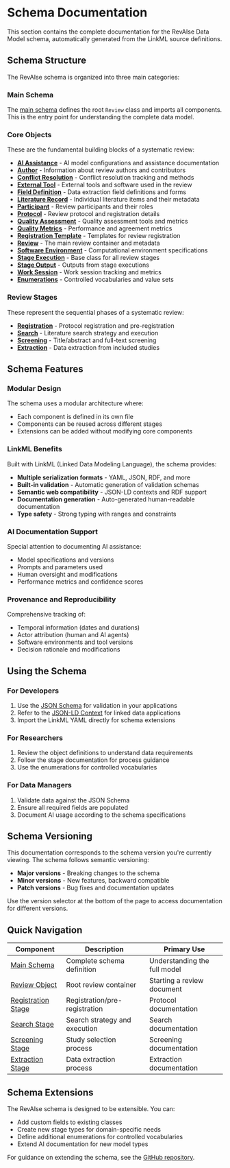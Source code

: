 # Schema Documentation

This section contains the complete documentation for the RevAIse Data Model schema, automatically generated from the LinkML source definitions.

## Schema Structure

The RevAIse schema is organized into three main categories:

### Main Schema
The [main schema](main/) defines the root `Review` class and imports all components. This is the entry point for understanding the complete data model.

### Core Objects
These are the fundamental building blocks of a systematic review:

- **[AI Assistance](objects/ai_assistance/)** - AI model configurations and assistance documentation
- **[Author](objects/author/)** - Information about review authors and contributors
- **[Conflict Resolution](objects/conflict_resolution/)** - Conflict resolution tracking and methods
- **[External Tool](objects/external_tool/)** - External tools and software used in the review
- **[Field Definition](objects/field_definition/)** - Data extraction field definitions and forms
- **[Literature Record](objects/literature_record/)** - Individual literature items and their metadata
- **[Participant](objects/participant/)** - Review participants and their roles
- **[Protocol](objects/protocol/)** - Review protocol and registration details
- **[Quality Assessment](objects/quality_assessment/)** - Quality assessment tools and metrics
- **[Quality Metrics](objects/quality_metrics/)** - Performance and agreement metrics
- **[Registration Template](objects/registration_template/)** - Templates for review registration
- **[Review](objects/review/)** - The main review container and metadata
- **[Software Environment](objects/software_env/)** - Computational environment specifications
- **[Stage Execution](objects/stage_execution/)** - Base class for all review stages
- **[Stage Output](objects/stage_output/)** - Outputs from stage executions
- **[Work Session](objects/work_session/)** - Work session tracking and metrics
- **[Enumerations](objects/enums/)** - Controlled vocabularies and value sets

### Review Stages
These represent the sequential phases of a systematic review:

- **[Registration](stages/registration/)** - Protocol registration and pre-registration
- **[Search](stages/search/)** - Literature search strategy and execution
- **[Screening](stages/screening/)** - Title/abstract and full-text screening
- **[Extraction](stages/extraction/)** - Data extraction from included studies

## Schema Features

### Modular Design
The schema uses a modular architecture where:
- Each component is defined in its own file
- Components can be reused across different stages
- Extensions can be added without modifying core components

### LinkML Benefits
Built with LinkML (Linked Data Modeling Language), the schema provides:
- **Multiple serialization formats** - YAML, JSON, RDF, and more
- **Built-in validation** - Automatic generation of validation schemas
- **Semantic web compatibility** - JSON-LD contexts and RDF support
- **Documentation generation** - Auto-generated human-readable documentation
- **Type safety** - Strong typing with ranges and constraints

### AI Documentation Support
Special attention to documenting AI assistance:
- Model specifications and versions
- Prompts and parameters used
- Human oversight and modifications
- Performance metrics and confidence scores

### Provenance and Reproducibility
Comprehensive tracking of:
- Temporal information (dates and durations)
- Actor attribution (human and AI agents)
- Software environments and tool versions
- Decision rationale and modifications

## Using the Schema

### For Developers
1. Use the [JSON Schema](../api/revaise.schema.json) for validation in your applications
2. Refer to the [JSON-LD Context](../api/context.jsonld) for linked data applications
3. Import the LinkML YAML directly for schema extensions

### For Researchers
1. Review the object definitions to understand data requirements
2. Follow the stage documentation for process guidance
3. Use the enumerations for controlled vocabularies

### For Data Managers
1. Validate data against the JSON Schema
2. Ensure all required fields are populated
3. Document AI usage according to the schema specifications

## Schema Versioning

This documentation corresponds to the schema version you're currently viewing. The schema follows semantic versioning:

- **Major versions** - Breaking changes to the schema
- **Minor versions** - New features, backward compatible
- **Patch versions** - Bug fixes and documentation updates

Use the version selector at the bottom of the page to access documentation for different versions.

## Quick Navigation

| Component | Description | Primary Use |
|-----------|-------------|-------------|
| [Main Schema](main/) | Complete schema definition | Understanding the full model |
| [Review Object](objects/review/) | Root review container | Starting a review document |
| [Registration Stage](stages/registration/) | Registration/pre-registration | Protocol documentation |
| [Search Stage](stages/search/) | Search strategy and execution | Search documentation |
| [Screening Stage](stages/screening/) | Study selection process | Screening documentation |
| [Extraction Stage](stages/extraction/) | Data extraction process | Extraction documentation |

## Schema Extensions

The RevAIse schema is designed to be extensible. You can:
- Add custom fields to existing classes
- Create new stage types for domain-specific needs
- Define additional enumerations for controlled vocabularies
- Extend AI documentation for new model types

For guidance on extending the schema, see the [GitHub repository](https://github.com/open-and-sustainable/revaise-model).